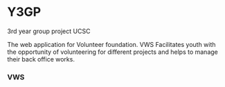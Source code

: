 # Y3GP
3rd year group project UCSC

The web application for Volunteer foundation. VWS Facilitates youth
with the opportunity of volunteering for different projects and 
helps to manage their back office works.

### VWS
